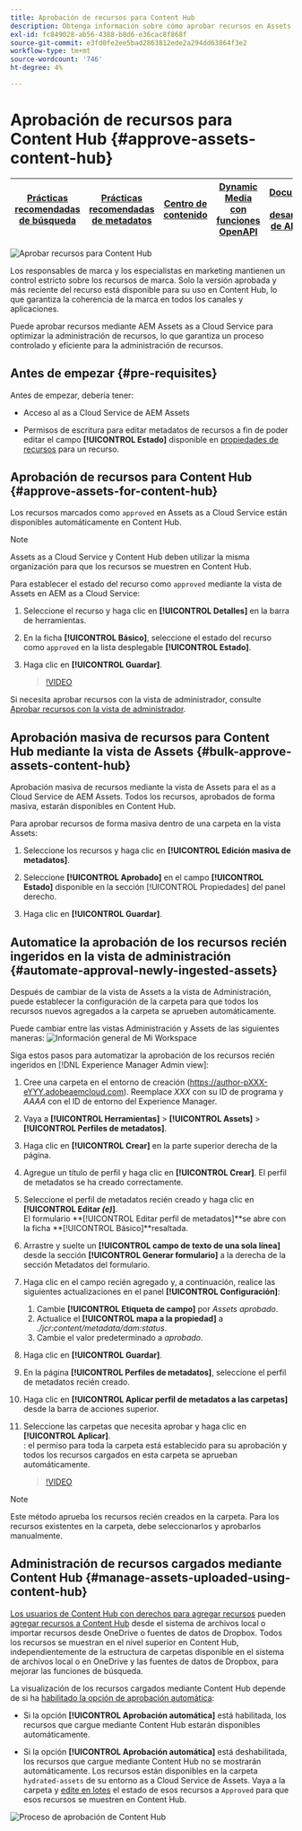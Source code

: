 ```yaml
---
title: Aprobación de recursos para Content Hub
description: Obtenga información sobre cómo aprobar recursos en Assets as a Cloud Service para que estén disponibles en Content Hub.
exl-id: fc849028-ab56-4388-b8d6-e36cac8f868f
source-git-commit: e3fd0fe2ee5bad2863812ede2a294dd63864f3e2
workflow-type: tm+mt
source-wordcount: '746'
ht-degree: 4%

---
```


# Aprobación de recursos para Content Hub {#approve-assets-content-hub}

| [Prácticas recomendadas de búsqueda](/help/assets/search-best-practices.md) | [Prácticas recomendadas de metadatos](/help/assets/metadata-best-practices.md) | [Centro de contenido](/help/assets/product-overview.md) | [Dynamic Media con funciones OpenAPI](/help/assets/dynamic-media-open-apis-overview.md) | [Documentación para desarrolladores de AEM Assets](https://developer.adobe.com/experience-cloud/experience-manager-apis/) |
| ------------- | --------------------------- |---------|----|-----|

![Aprobar recursos para Content Hub](assets/content-hub-approve-assets.png)

Los responsables de marca y los especialistas en marketing mantienen un control estricto sobre los recursos de marca. Solo la versión aprobada y más reciente del recurso está disponible para su uso en Content Hub, lo que garantiza la coherencia de la marca en todos los canales y aplicaciones.

Puede aprobar recursos mediante AEM Assets as a Cloud Service para optimizar la administración de recursos, lo que garantiza un proceso controlado y eficiente para la administración de recursos.

## Antes de empezar {#pre-requisites}

Antes de empezar, debería tener:

* Acceso al as a Cloud Service de AEM Assets

* Permisos de escritura para editar metadatos de recursos a fin de poder editar el campo **[!UICONTROL Estado]** disponible en [propiedades de recursos](/help/assets/manage-organize-assets-view.md##manage-asset-status) para un recurso.

## Aprobación de recursos para Content Hub {#approve-assets-for-content-hub}

Los recursos marcados como `approved` en Assets as a Cloud Service están disponibles automáticamente en Content Hub.

>[!NOTE]
>
>Assets as a Cloud Service y Content Hub deben utilizar la misma organización para que los recursos se muestren en Content Hub.

Para establecer el estado del recurso como `approved` mediante la vista de Assets en AEM as a Cloud Service:

1. Seleccione el recurso y haga clic en **[!UICONTROL Detalles]** en la barra de herramientas.

1. En la ficha **[!UICONTROL Básico]**, seleccione el estado del recurso como `approved` en la lista desplegable **[!UICONTROL Estado]**.
1. Haga clic en **[!UICONTROL Guardar]**.

   >[!VIDEO](https://video.tv.adobe.com/v/3433172)

Si necesita aprobar recursos con la vista de administrador, consulte [Aprobar recursos con la vista de administrador](/help/assets/approve-assets.md#approve-assets).

## Aprobación masiva de recursos para Content Hub mediante la vista de Assets {#bulk-approve-assets-content-hub}

Aprobación masiva de recursos mediante la vista de Assets para el as a Cloud Service de AEM Assets. Todos los recursos, aprobados de forma masiva, estarán disponibles en Content Hub.

Para aprobar recursos de forma masiva dentro de una carpeta en la vista Assets:

1. Seleccione los recursos y haga clic en **[!UICONTROL Edición masiva de metadatos]**.

1. Seleccione **[!UICONTROL Aprobado]** en el campo **[!UICONTROL Estado]** disponible en la sección [!UICONTROL Propiedades] del panel derecho.

1. Haga clic en **[!UICONTROL Guardar]**.

## Automatice la aprobación de los recursos recién ingeridos en la vista de administración {#automate-approval-newly-ingested-assets}

Después de cambiar de la vista de Assets a la vista de Administración, puede establecer la configuración de la carpeta para que todos los recursos nuevos agregados a la carpeta se aprueben automáticamente.

Puede cambiar entre las vistas Administración y Assets de las siguientes maneras:
![Información general de Mi Workspace](assets/assets-view.png)

Siga estos pasos para automatizar la aprobación de los recursos recién ingeridos en [!DNL Experience Manager Admin view]:

1. Cree una carpeta en el entorno de creación (https://author-pXXX-eYYY.adobeaemcloud.com). Reemplace _XXX_ con su ID de programa y _AAAA_ con el ID de entorno del Experience Manager.
1. Vaya a **[!UICONTROL Herramientas]** > **[!UICONTROL Assets]** > **[!UICONTROL Perfiles de metadatos]**.
1. Haga clic en **[!UICONTROL Crear]** en la parte superior derecha de la página.
1. Agregue un título de perfil y haga clic en **[!UICONTROL Crear]**. El perfil de metadatos se ha creado correctamente.
1. Seleccione el perfil de metadatos recién creado y haga clic en **[!UICONTROL Editar _(e)_]**. <br>El formulario **[!UICONTROL Editar perfil de metadatos]**se abre con la ficha **[!UICONTROL Básico]**resaltada.
1. Arrastre y suelte un **[!UICONTROL campo de texto de una sola línea]** desde la sección **[!UICONTROL Generar formulario]** a la derecha de la sección Metadatos del formulario.
1. Haga clic en el campo recién agregado y, a continuación, realice las siguientes actualizaciones en el panel **[!UICONTROL Configuración]**:
   1. Cambie **[!UICONTROL Etiqueta de campo]** por _Assets aprobado_.
   1. Actualice el **[!UICONTROL mapa a la propiedad]** a _./jcr:content/metadata/dam:status_.
   1. Cambie el valor predeterminado a _aprobado_.

1. Haga clic en **[!UICONTROL Guardar]**.
1. En la página **[!UICONTROL Perfiles de metadatos]**, seleccione el perfil de metadatos recién creado.
1. Haga clic en **[!UICONTROL Aplicar perfil de metadatos a las carpetas]** desde la barra de acciones superior.
1. Seleccione las carpetas que necesita aprobar y haga clic en **[!UICONTROL Aplicar]**.
   <br>: el permiso para toda la carpeta está establecido para su aprobación y todos los recursos cargados en esta carpeta se aprueban automáticamente.

   >[!VIDEO](https://video.tv.adobe.com/v/3427431)

>[!NOTE]
> 
>Este método aprueba los recursos recién creados en la carpeta. Para los recursos existentes en la carpeta, debe seleccionarlos y aprobarlos manualmente.

## Administración de recursos cargados mediante Content Hub {#manage-assets-uploaded-using-content-hub}

[Los usuarios de Content Hub con derechos para agregar recursos](/help/assets/deploy-content-hub.md#onboard-content-hub-users-add-assets) pueden [agregar recursos a Content Hub](/help/assets/upload-brand-approved-assets.md) desde el sistema de archivos local o importar recursos desde OneDrive o fuentes de datos de Dropbox. Todos los recursos se muestran en el nivel superior en Content Hub, independientemente de la estructura de carpetas disponible en el sistema de archivos local o en OneDrive y las fuentes de datos de Dropbox, para mejorar las funciones de búsqueda.

La visualización de los recursos cargados mediante Content Hub depende de si ha [habilitado la opción de aprobación automática](/help/assets/configure-content-hub-ui-options.md#configure-import-options-content-hub):

* Si la opción **[!UICONTROL Aprobación automática]** está habilitada, los recursos que cargue mediante Content Hub estarán disponibles automáticamente.

* Si la opción **[!UICONTROL Aprobación automática]** está deshabilitada, los recursos que cargue mediante Content Hub no se mostrarán automáticamente. Los recursos están disponibles en la carpeta `hydrated-assets` de su entorno as a Cloud Service de Assets. Vaya a la carpeta y [edite en lotes](#bulk-approve-assets-content-hub) el estado de esos recursos a `Approved` para que esos recursos se muestren en Content Hub.

![Proceso de aprobación de Content Hub](/help/assets/assets/content-hub-approval.png)
